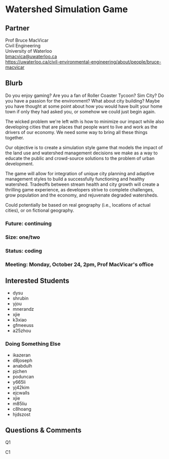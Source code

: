 # Watershed Simulation Game

## Partner

Prof Bruce MacVicar  
Civil Engineering  
University of Waterloo  
bmacvica@uwaterloo.ca  
https://uwaterloo.ca/civil-environmental-engineering/about/people/bruce-macvicar


## Blurb

Do you enjoy gaming? Are you a fan of Roller Coaster Tycoon? Sim City?
Do you have a passion for the environment? What about city building?
Maybe you have thought at some point about how you would have built
your home town if only they had asked you, or somehow we could just
begin again.  

The wicked problem we're left with is how to minimize our impact while
also developing cities that are places that people want to live and
work as the drivers of our economy.  We need some way to bring all
these things together.

Our objective is to create a simulation style game that models the
impact of the land use and watershed management decisions we make as a
way to educate the public and crowd-source solutions to the problem of
urban development.

The game will allow for integration of unique city planning and
adaptive management styles to build a successfully functioning and
healthy watershed. Tradeoffs between stream health and city growth
will create a thrilling game experience, as developers strive to
complete challenges, grow population and the economy, and rejuvenate
degraded watersheds.

Could potentially be based on real geography (i.e., locations of
actual cities), or on fictional geography.

### Future: continuing
### Size: one/two
### Status: coding
### Meeting: Monday, October 24, 2pm, Prof MacVicar's office

## Interested Students
* dysu
* shrubin
* yjou
* mnerandz
* xjie
* k3xiao
* gfmeeuss
* a25zhou
### Doing Something Else
* ikazeran
* d8joseph
* anabdulh
* pjchen
* poduncan
* y665li
* yj42kim
* ejcwalls
* xjie
* m85liu
* c8hoang
* hjdszost

## Questions & Comments

Q1

C1
